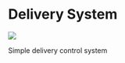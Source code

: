 # Delivery System

![](https://travis-ci.com/samukce/delivery.svg?token=y8uRHZpwLkzqg7h6FWcF&branch=master)

Simple delivery control system
